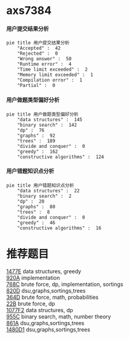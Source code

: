 # axs7384

<!-- tabs:start -->



#### **用户提交结果分析**

```mermaid
pie title 用户提交结果分析
    "Accepted" :  42
    "Rejected" :  0
    "Wrong answer" :  50
    "Runtime error" :  4
    "Time limit exceeded" :  2
    "Memory limit exceeded" :  1
    "Compilation error" :  1
    "Partial" :  0
```

#### **用户做题类型偏好分析**

```mermaid
pie title 用户做题类型偏好分析
    "data structures" :  145
    "binary search" :  142
    "dp" :  76
    "graphs" :  92
    "trees" :  189
    "divide and conquer" :  0
    "greedy" :  162
    "constructive algorithms" :  124
```
#### **用户错题知识点分析**

```mermaid
pie title 用户错题知识点分析
    "data structures" :  22
    "binary search" :  2
    "dp" :  20
    "graphs" :  80
    "trees" :  8
    "divide and conquer" :  0
    "greedy" :  46
    "constructive algorithms" :  16
```



<!-- tabs:end -->
# 推荐题目
[1477E](https://codeforces.com/contest/1477/problem/E)		data structures,
                        greedy		  
[920A](https://codeforces.com/contest/920/problem/A)		implementation		  
[768C](https://codeforces.com/contest/768/problem/C)		brute force,
                        dp,
                        implementation,
                        sortings		  
[820D](https://codeforces.com/contest/820/problem/D)		dsu,graphs,sortings,trees		  
[364D](https://codeforces.com/contest/364/problem/D)		brute force,
                        math,
                        probabilities		  
[22B](https://codeforces.com/contest/22/problem/B)		brute force,
                        dp		  
[1077F2](https://codeforces.com/contest/1077F/problem/2)		data structures,
                        dp		  
[955C](https://codeforces.com/contest/955/problem/C)		binary search,
                        math,
                        number theory		  
[861A](https://codeforces.com/contest/861/problem/A)		dsu,graphs,sortings,trees		  
[1480D1](https://codeforces.com/contest/1480D/problem/1)		dsu,graphs,sortings,trees		  
